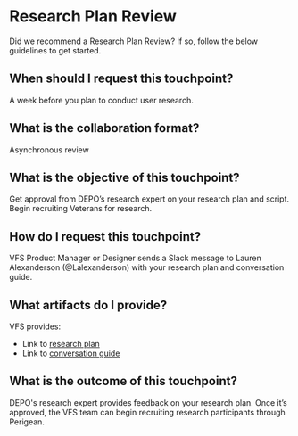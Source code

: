 # Research Plan Review
Did we recommend a Research Plan Review? If so, follow the below guidelines to get started.

## When should I request this touchpoint?
A week before you plan to conduct user research.

## What is the collaboration format?
Asynchronous review

## What is the objective of this touchpoint?
Get approval from DEPO’s research expert on your research plan and script. Begin recruiting Veterans for research.

## How do I request this touchpoint?
VFS Product Manager or Designer sends a Slack message to Lauren Alexanderson (@Lalexanderson) with your research plan and conversation guide.

## What artifacts do I provide?
VFS provides:
- Link to [research plan](https://github.com/department-of-veterans-affairs/va.gov-team/blob/master/platform/research/research-plan-template.md)
- Link to [conversation guide](https://github.com/department-of-veterans-affairs/va.gov-team/blob/master/platform/research/planning/conversation-guide-template.md) 

## What is the outcome of this touchpoint?
DEPO's research expert provides feedback on your research plan. Once it’s approved, the VFS team can begin recruiting research participants through Perigean.
